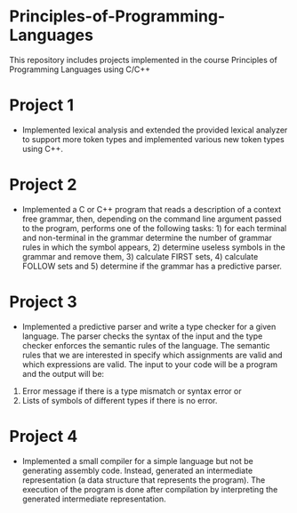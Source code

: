 # Principles-of-Programming-Languages

This repository includes projects implemented in the course Principles of Programming Languages using C/C++

# Project 1

- Implemented lexical analysis and extended the provided lexical analyzer to support more token types and implemented various new token types using C++.

# Project 2

- Implemented a C or C++ program that reads a description of a context free grammar, then, depending on the command line argument passed to the program, performs one of the following tasks: 1) for each terminal and non-terminal in the grammar determine the number of grammar rules in which the symbol appears, 2) determine useless symbols in the grammar and remove them, 3) calculate FIRST sets, 4) calculate FOLLOW sets and 5) determine if the grammar has a predictive parser.

# Project 3

- Implemented a predictive parser and write a type checker for a given language. The parser checks the syntax of the input and the type checker enforces the semantic rules of the language. The semantic rules that we are interested in specify which assignments are valid and which expressions are valid.
The input to your code will be a program and the output will be:
1. Error message if there is a type mismatch or syntax error or 
2. Lists of symbols of different types if there is no error.

# Project 4

- Implemented a small compiler for a simple language but not be generating assembly code. Instead, generated an intermediate representation (a data structure that represents the program). The execution of the program is done after compilation by interpreting the generated intermediate representation.
